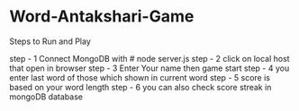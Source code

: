 # Word-Antakshari-Game

Steps to Run and Play 

step - 1   Connect MongoDB with # node server.js
step - 2   click on local host that open in browser 
step - 3   Enter Your name then game start
step - 4   you enter last word of those which shown in current word 
step - 5   score is based on your word length
step - 6   you can also check score streak in mongoDB database 